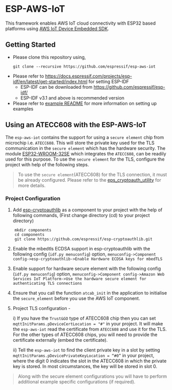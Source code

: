 # ESP-AWS-IoT

This framework enables AWS IoT cloud connectivity with ESP32 based platforms using [AWS IoT Device Embedded SDK](https://github.com/aws/aws-iot-device-sdk-embedded-C).

## Getting Started

- Please clone this repository using,
    ```
    git clone --recursive https://github.com/espressif/esp-aws-iot
    ```
- Please refer to https://docs.espressif.com/projects/esp-idf/en/latest/get-started/index.html for setting ESP-IDF
  - ESP-IDF can be downloaded from https://github.com/espressif/esp-idf/
  - ESP-IDF v3.1 and above is recommended version
- Please refer to [example README](examples/README.md) for more information on setting up examples

## Using an ATECC608 with the ESP-AWS-IoT
   The `esp-aws-iot` contains the support for using a `secure element` chip from microchip i.e. `ATECC608`. This will store the private key used for the TLS communication in the `secure element` which has the hardware security. The module [ESP32-WROOM-32SE](https://www.espressif.com/sites/default/files/documentation/esp32-wroom-32se_datasheet_en.pdf) which integrates the `ATECC608`, can be readily used for this purpose. To use the `secure element` for the TLS, configure the project with help of the following steps.
> To use the `secure element`(ATECC608) for the TLS connection, it must be already configured. Please refer to the [eps_cryptoauth_utility](https://github.com/espressif/esp-cryptoauthlib/tree/master/esp_cryptoauth_utility) for more details.
### Project Configuration

1. Add [esp-cryptoauthlib](https://github.com/espressif/esp-cryptoauthlib) as a component to your project with the help of following commands,
    (First change directory (cd) to your project directory)
```
    mkdir components
    cd components
    git clone https://github.com/espressif/esp-cryptoauthlib.git
```
2. Enable the mbedtls ECDSA support in esp-cryptoauthlib with the following config (`idf.py menuconfig`) option,
    `menuconfig->Component config->esp-cryptoauthlib->Enable Hardware ECDSA keys for mbedTLS`

3. Enable support for hardware secure element with the following config (`idf.py menuconfig`) option,
    `menuconfig->Component config->Amazon Web Services IoT Platform->Use the hardware secure element for authenticating TLS connections`

4. Ensure that you call the function `atcab_init` in the application to initialise the `secure_element` before you use the AWS IoT component.

5. Project TLS configuration -

    i) If you have the `Trust&GO` type of ATECC608 chip then you can set `mqttInitParams.pDeviceCertLocation = "#"` in your project. It will make the `esp-aws-iot` read the certificate from `ATECC608` and use it for the TLS. For the other types of ATECC608 chips, you will need to provide the certificate externally (embed the certificate).

    ii) Tell the `esp-aws-iot` to find the client private key in a slot by setting `mqttInitParams.pDevicePrivateKeyLocation = “#0”` in your project, where the digit 0 indicates the slot in the ATECC608 in which the private key is stored.  In most circumstances, the key will be stored in slot 0.
> Along with the secure element configurations you will have to perform additional example specific configurations (if required).